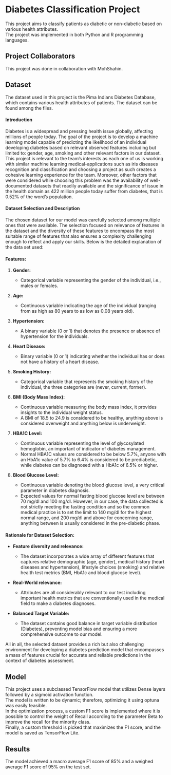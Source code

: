 # Diabetes Classification Project
This project aims to classify patients as diabetic or non-diabetic based on various health attributes.  
The project was implemented in both Python and R programming languages.

## Project Collaborators
This project was done in collaboration with MohShahin.

## Dataset
The dataset used in this project is the Pima Indians Diabetes Database, which contains various health attributes of patients. The dataset can be found among the files.
  #### Introduction
  Diabetes is a widespread and pressing health issue globally, affecting millions of people today. The goal of the project is to develop a machine learning model capable of predicting the likelihood of an individual developing diabetes based on relevant observed features including but limited to: gender, age, smoking and other relevant factors in our dataset. This project is relevant to the team’s interests as each one of us is working with similar machine learning medical-applications such as iris diseases recognition and classification and choosing a project as such creates a cohesive learning experience for the team. Moreover, other factors that were considered while choosing this problem was the availability of well-documented datasets that readily available and the significance of issue in the health domain as 422 million people today suffer from diabetes, that is 0.52% of the word’s population.
  
  #### Dataset Selection and Description
  The chosen dataset for our model was carefully selected among multiple ones that were available. The selection focused on relevance of features in the dataset and the diversity of these features to encompass the most suitable range of features that also ensures a complexity challenging enough to reflect and apply our skills. Below is the detailed explanation of the data set used:
  
  #### Features:
  1. **Gender:**
     - Categorical variable representing the gender of the individual, i.e., males or females.
  
  2. **Age:**
     - Continuous variable indicating the age of the individual (ranging from as high as 80 years to as low as 0.08 years old).
  
  3. **Hypertension:**
     - A binary variable (0 or 1) that denotes the presence or absence of hypertension for the individuals.
  
  4. **Heart Disease:**
     - Binary variable (0 or 1) indicating whether the individual has or does not have a history of a heart disease.
  
  5. **Smoking History:**
     - Categorical variable that represents the smoking history of the individual, the three categories are (never, current, former).
  
  6. **BMI (Body Mass Index):**
     - Continuous variable measuring the body mass index, it provides insights to the individual weight status.
     - A BMI of 18.5 to 24.9 is considered to be healthy, anything above is considered overweight and anything below is underweight.
  
  7. **HBA1C Level:**
     - Continuous variable representing the level of glycosylated hemoglobin, an important of indicator of diabetes management.
     - Normal HBA1C values are considered to be below 5.7%, anyone with an HbA1c value of 5.7% to 6.4% is considered to be prediabetic, while diabetes can be diagnosed with a HbA1c of 6.5% or higher.
  
  8. **Blood Glucose Level:**
     - Continuous variable denoting the blood glucose level, a very critical parameter in diabetes diagnosis.
     - Expected values for normal fasting blood glucose level are between 70 mg/dl and 100 mg/dl. However, in our case, the data collected is not strictly meeting the fasting condition and so the common medical practice is to set the limit to 140 mg/dl for the highest normal range, and 200 mg/dl and above for concerning range, anything between is usually considered in the pre-diabetic phase.
  
  #### Rationale for Dataset Selection:
  
  - **Feature diversity and relevance:**
    - The dataset incorporates a wide array of different features that captures relative demographic (age, gender), medical history (heart diseases and hypertension), lifestyle choices (smoking) and relative health test metrics (BMI, HbA1c and blood glucose level).
  
  - **Real-World relevance:**
    - Attributes are all considerably relevant to our test including important health metrics that are conventionally used in the medical field to make a diabetes diagnoses.
  
  - **Balanced Target Variable:**
    - The dataset contains good balance in target variable distribution (Diabetes), preventing model bias and ensuring a more comprehensive outcome to our model.
  
  All in all, the selected dataset provides a rich but also challenging environment for developing a diabetes prediction model that encompasses a mass of features crucial for accurate and reliable predictions in the context of diabetes assessment.

## Model
This project uses a subclassed TensorFlow model that utilizes Dense layers followed by a sigmoid activation function.  
The model is written to be dynamic; therefore, optimizing it using optuna was easily feasible.  
In the optimization process, a custom F1 score is implemented where it is possible to control the weight of Recall according to the parameter Beta to improve the recall for the 
minority class.  
Finally, a custom threshold is picked that maximizes the F1 score, and the model is saved as TensorFlow Lite.  

## Results
The model achieved a macro average F1 score of 85% and a weighed average F1 score of 95% on the test set.
